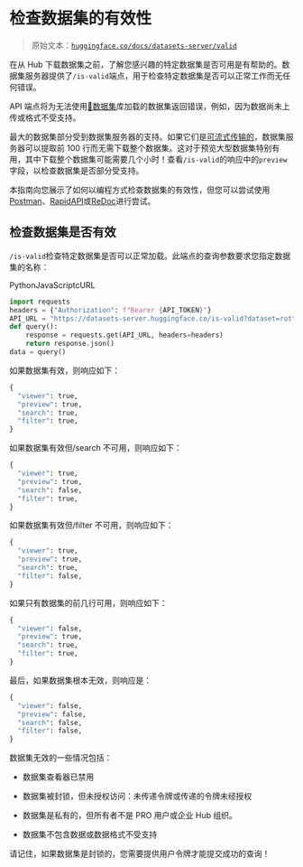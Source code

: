 # 检查数据集的有效性

> 原始文本：[`huggingface.co/docs/datasets-server/valid`](https://huggingface.co/docs/datasets-server/valid)

在从 Hub 下载数据集之前，了解您感兴趣的特定数据集是否可用是有帮助的。数据集服务器提供了`/is-valid`端点，用于检查特定数据集是否可以正常工作而无任何错误。

API 端点将为无法使用[🤗数据集](https://github.com/huggingface/datasets)库加载的数据集返回错误，例如，因为数据尚未上传或格式不受支持。

最大的数据集部分受到数据集服务器的支持。如果它们是[可流式传输的](https://huggingface.co/docs/datasets/stream)，数据集服务器可以提取前 100 行而无需下载整个数据集。这对于预览大型数据集特别有用，其中下载整个数据集可能需要几个小时！查看`/is-valid`的响应中的`preview`字段，以检查数据集是否部分受支持。

本指南向您展示了如何以编程方式检查数据集的有效性，但您可以尝试使用[Postman](https://www.postman.com/huggingface/workspace/hugging-face-apis/request/23242779-17b761d0-b2b8-4638-a4f7-73be9049c324)、[RapidAPI](https://rapidapi.com/hugging-face-hugging-face-default/api/hugging-face-datasets-api)或[ReDoc](https://redocly.github.io/redoc/?url=https://datasets-server.huggingface.co/openapi.json#operation/isValidDataset)进行尝试。

## 检查数据集是否有效

`/is-valid`检查特定数据集是否可以正常加载。此端点的查询参数要求您指定数据集的名称：

PythonJavaScriptcURL

```py
import requests
headers = {"Authorization": f"Bearer {API_TOKEN}"}
API_URL = "https://datasets-server.huggingface.co/is-valid?dataset=rotten_tomatoes"
def query():
    response = requests.get(API_URL, headers=headers)
    return response.json()
data = query()
```

如果数据集有效，则响应如下：

```py
{
  "viewer": true,
  "preview": true,
  "search": true,
  "filter": true,
}
```

如果数据集有效但/search 不可用，则响应如下：

```py
{
  "viewer": true,
  "preview": true,
  "search": false,
  "filter": true,
}
```

如果数据集有效但/filter 不可用，则响应如下：

```py
{
  "viewer": true,
  "preview": true,
  "search": true,
  "filter": false,
}
```

如果只有数据集的前几行可用，则响应如下：

```py
{
  "viewer": false,
  "preview": true,
  "search": true,
  "filter": true,
}
```

最后，如果数据集根本无效，则响应是：

```py
{
  "viewer": false,
  "preview": false,
  "search": false,
  "filter": false,
}
```

数据集无效的一些情况包括：

+   数据集查看器已禁用

+   数据集被封锁，但未授权访问：未传递令牌或传递的令牌未经授权

+   数据集是私有的，但所有者不是 PRO 用户或企业 Hub 组织。

+   数据集不包含数据或数据格式不受支持

请记住，如果数据集是封锁的，您需要提供用户令牌才能提交成功的查询！
